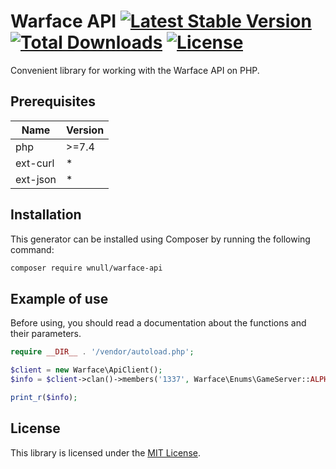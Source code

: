 # Warface API [![Latest Stable Version](https://poser.pugx.org/wnull/warface-api/v)](//packagist.org/packages/wnull/warface-api) [![Total Downloads](https://poser.pugx.org/wnull/warface-api/downloads)](//packagist.org/packages/wnull/warface-api) [![License](https://poser.pugx.org/wnull/warface-api/license)](//packagist.org/packages/wnull/warface-api)

Convenient library for working with the Warface API on PHP.

## Prerequisites

| Name  | Version |
|  ---  |   ---   |
|  php  | \>=7.4  |
| ext-curl | *    |
| ext-json | *    |

## Installation

This generator can be installed using Composer by running the following command:

```sh
composer require wnull/warface-api
```

## Example of use

Before using, you should read a documentation about the functions and their parameters. 

```php
require __DIR__ . '/vendor/autoload.php';

$client = new Warface\ApiClient();
$info = $client->clan()->members('1337', Warface\Enums\GameServer::ALPHA);

print_r($info);
```

## License

This library is licensed under the [MIT License](https://github.com/wnull/warface-api/blob/master/LICENSE).
